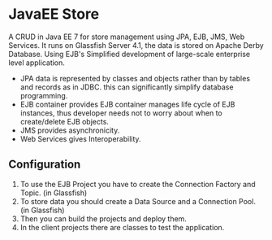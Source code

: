 # JavaEE Store
A CRUD in Java EE 7 for store management using JPA, EJB, JMS, Web Services.
It  runs on Glassfish Server 4.1, the data is stored on Apache Derby Database. 
Using EJB's  Simplified development of large-scale enterprise level application.

- JPA data is represented by classes and objects rather than by tables and records as in JDBC. this can significantly simplify database programming.
- EJB container provides EJB container manages life cycle of EJB instances, thus developer needs not to worry about when to create/delete EJB objects.
- JMS provides asynchronicity.
- Web Services gives Interoperability.
## Configuration
1. To use the EJB Project you have to create the Connection Factory and Topic. (in Glassfish)
2. To store data you should create a Data Source and a Connection Pool. (in Glassfish)
3. Then you can build the projects and deploy them.
4. In the client projects there are classes to test the application.

